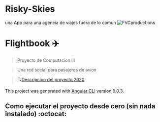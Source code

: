 # Risky-Skies
una App para una agencia de viajes fuera de lo comun
<a><img src="https://user-images.githubusercontent.com/61566125/75501500-7806c280-59d0-11ea-8538-cf841c2c4eb3.jpg" title="FVCproductions" alt="FVCproductions"></a>
# Flightbook :airplane:
> Proyecto de Computacion III

> Una red social para pasajeros de avion 

>:mag:[Descripcion del proyecto 2020](https://github.com/flippybit/flirty-flights/files/4264862/DescripcionProyecto.2020.1.pdf)

This project was generated with [Angular CLI](https://github.com/angular/angular-cli) version 9.0.3.

## Como ejecutar el proyecto desde cero (sin nada instalado) :octocat:
